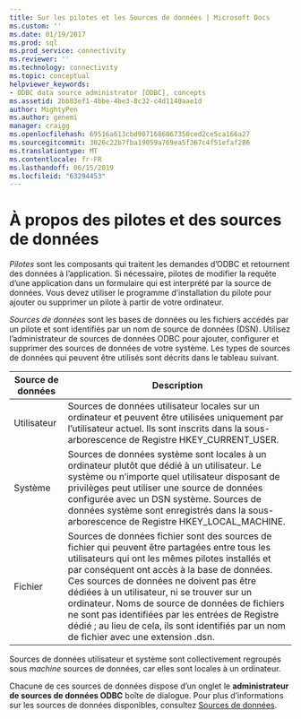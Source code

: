 ```yaml
---
title: Sur les pilotes et les Sources de données | Microsoft Docs
ms.custom: ''
ms.date: 01/19/2017
ms.prod: sql
ms.prod_service: connectivity
ms.reviewer: ''
ms.technology: connectivity
ms.topic: conceptual
helpviewer_keywords:
- ODBC data source administrator [ODBC], concepts
ms.assetid: 2bb83ef1-4bbe-4be3-8c32-c4d1140aae1d
author: MightyPen
ms.author: genemi
manager: craigg
ms.openlocfilehash: 69516a613cbd9071686067350ced2ce5ca166a27
ms.sourcegitcommit: 3026c22b7fba19059a769ea5f367c4f51efaf286
ms.translationtype: MT
ms.contentlocale: fr-FR
ms.lasthandoff: 06/15/2019
ms.locfileid: "63294453"
---
```

# <a name="about-drivers-and-data-sources"></a>À propos des pilotes et des sources de données
*Pilotes* sont les composants qui traitent les demandes d’ODBC et retournent des données à l’application. Si nécessaire, pilotes de modifier la requête d’une application dans un formulaire qui est interprété par la source de données. Vous devez utiliser le programme d’installation du pilote pour ajouter ou supprimer un pilote à partir de votre ordinateur.  
  
 *Sources de données* sont les bases de données ou les fichiers accédés par un pilote et sont identifiés par un nom de source de données (DSN). Utilisez l’administrateur de sources de données ODBC pour ajouter, configurer et supprimer des sources de données de votre système. Les types de sources de données qui peuvent être utilisés sont décrits dans le tableau suivant.  
  
|Source de données|Description|  
|-----------------|-----------------|  
|Utilisateur|Sources de données utilisateur locales sur un ordinateur et peuvent être utilisées uniquement par l’utilisateur actuel. Ils sont inscrits dans la sous-arborescence de Registre HKEY_CURRENT_USER.|  
|Système|Sources de données système sont locales à un ordinateur plutôt que dédié à un utilisateur. Le système ou n’importe quel utilisateur disposant de privilèges peut utiliser une source de données configurée avec un DSN système. Sources de données système sont enregistrés dans la sous-arborescence de Registre HKEY_LOCAL_MACHINE.|  
|Fichier|Sources de données fichier sont des sources de fichier qui peuvent être partagées entre tous les utilisateurs qui ont les mêmes pilotes installés et par conséquent ont accès à la base de données. Ces sources de données ne doivent pas être dédiées à un utilisateur, ni se trouver sur un ordinateur. Noms de source de données de fichiers ne sont pas identifiées par les entrées de Registre dédié ; au lieu de cela, ils sont identifiés par un nom de fichier avec une extension .dsn.|  
  
 Sources de données utilisateur et système sont collectivement regroupés sous *machine* sources de données, car elles sont locales à un ordinateur.  
  
 Chacune de ces sources de données dispose d’un onglet le **administrateur de sources de données ODBC** boîte de dialogue. Pour plus d’informations sur les sources de données disponibles, consultez [Sources de données](../../odbc/reference/data-sources.md).
